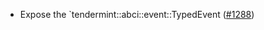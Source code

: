 - Expose the `tendermint::abci::event::TypedEvent
  ([\#1288](https://github.com/informalsystems/tendermint-rs/pull/1288))